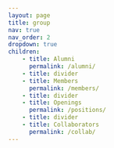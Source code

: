 ```yaml
---
layout: page
title: group
nav: true
nav_order: 2
dropdown: true
children: 
    - title: Alumni
      permalink: /alumni/
    - title: divider
    - title: Members
      permalink: /members/
    - title: divider
    - title: Openings
      permalink: /positions/
    - title: divider
    - title: Collaborators
      permalink: /collab/
---
```

